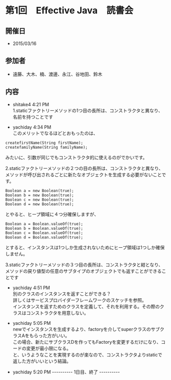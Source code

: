 # 第1回　Effective Java　読書会

## 開催日
 * 2015/03/16

## 参加者
 * 遠藤、大木、楠、渡邊、永江、谷地田、鈴木

## 内容

* shitake4 4:21 PM  
1.staticファクトリーメソッドの1つ目の長所は、コンストラクタと異なり、名前を持つことです

* yachiday 4:34 PM  
このメリットでなるほどとおもったのは、


```
createfirstName(String firstName);
createfamilyName(String familyName);
```

みたいに、引数が同じでもコンストラクタ的に使えるのがでかいです。  

2.staticファクトリーメソッドの２つの目の長所は、コンストラクタと異なり、メソッドが呼び出されるごとに新たなオブジェクトを生成する必要がないことです。  

```
Boolean a = new Boolean(true);  
Boolean b = new Boolean(true);  
Boolean c = new Boolean(true);  
Boolean d = new Boolean(true);  
```

とやると、ヒープ領域に４つ分確保しますが、  

```
Boolean a = Boolean.valueOf(true);  
Boolean b = Boolean.valueOf(true);  
Boolean c = Boolean.valueOf(true);  
Boolean d = Boolean.valueOf(true);  
```

とすると、インスタンスは1つしか生成されないためにヒープ領域は1つしか確保しません。  

3.staticファクトリーメソッドの３つ目の長所は、コンストラクタと紺となり、メソッドの戻り値型の任意のサブタイプのオブジェクトでも返すことができることです  


* yachiday 4:51 PM  
別のクラスのインスタンスを返すことができる？  
詳しくはサービスプロバイダーフレームワークのスケッチを参照。  
インスタンスを返すためのクラスを定義して、それを利用する。その際のクラスはコンストラクタを用意しない。  

* yachiday 5:05 PM  
newでインスタンスを生成するより、factoryを介してsuperクラスのサブクラスAをもらった方がいい。  
この場合、新たにサブクラスDを作ってもFactoryを変更するだけになり、コードの変更が最小限になる。  
と、いうようなことを実現するのが楽なので、コンストラクタよりstaticで返した方がいいという結論。  

* yachiday 5:20 PM ---------- 1日目、終了 ----------   
